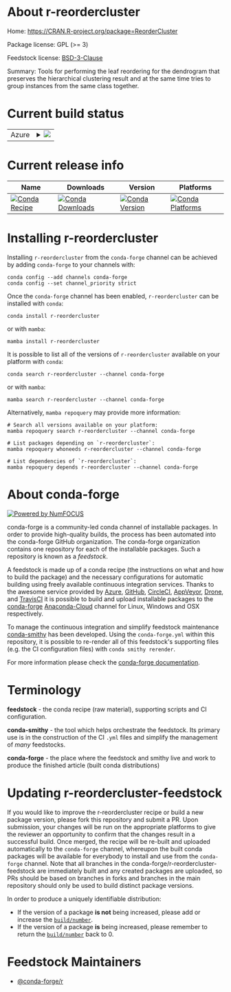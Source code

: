About r-reordercluster
======================

Home: https://CRAN.R-project.org/package=ReorderCluster

Package license: GPL (>= 3)

Feedstock license: [BSD-3-Clause](https://github.com/conda-forge/r-reordercluster-feedstock/blob/main/LICENSE.txt)

Summary: Tools for performing the leaf reordering for the dendrogram that preserves the hierarchical clustering result and at the same time tries to group instances from the same class together.

Current build status
====================


<table>
    
  <tr>
    <td>Azure</td>
    <td>
      <details>
        <summary>
          <a href="https://dev.azure.com/conda-forge/feedstock-builds/_build/latest?definitionId=2403&branchName=main">
            <img src="https://dev.azure.com/conda-forge/feedstock-builds/_apis/build/status/r-reordercluster-feedstock?branchName=main">
          </a>
        </summary>
        <table>
          <thead><tr><th>Variant</th><th>Status</th></tr></thead>
          <tbody><tr>
              <td>linux_64_r_base4.0</td>
              <td>
                <a href="https://dev.azure.com/conda-forge/feedstock-builds/_build/latest?definitionId=2403&branchName=main">
                  <img src="https://dev.azure.com/conda-forge/feedstock-builds/_apis/build/status/r-reordercluster-feedstock?branchName=main&jobName=linux&configuration=linux_64_r_base4.0" alt="variant">
                </a>
              </td>
            </tr><tr>
              <td>linux_64_r_base4.1</td>
              <td>
                <a href="https://dev.azure.com/conda-forge/feedstock-builds/_build/latest?definitionId=2403&branchName=main">
                  <img src="https://dev.azure.com/conda-forge/feedstock-builds/_apis/build/status/r-reordercluster-feedstock?branchName=main&jobName=linux&configuration=linux_64_r_base4.1" alt="variant">
                </a>
              </td>
            </tr><tr>
              <td>osx_64_r_base4.0</td>
              <td>
                <a href="https://dev.azure.com/conda-forge/feedstock-builds/_build/latest?definitionId=2403&branchName=main">
                  <img src="https://dev.azure.com/conda-forge/feedstock-builds/_apis/build/status/r-reordercluster-feedstock?branchName=main&jobName=osx&configuration=osx_64_r_base4.0" alt="variant">
                </a>
              </td>
            </tr><tr>
              <td>osx_64_r_base4.1</td>
              <td>
                <a href="https://dev.azure.com/conda-forge/feedstock-builds/_build/latest?definitionId=2403&branchName=main">
                  <img src="https://dev.azure.com/conda-forge/feedstock-builds/_apis/build/status/r-reordercluster-feedstock?branchName=main&jobName=osx&configuration=osx_64_r_base4.1" alt="variant">
                </a>
              </td>
            </tr><tr>
              <td>win_64_r_base4.0</td>
              <td>
                <a href="https://dev.azure.com/conda-forge/feedstock-builds/_build/latest?definitionId=2403&branchName=main">
                  <img src="https://dev.azure.com/conda-forge/feedstock-builds/_apis/build/status/r-reordercluster-feedstock?branchName=main&jobName=win&configuration=win_64_r_base4.0" alt="variant">
                </a>
              </td>
            </tr><tr>
              <td>win_64_r_base4.1</td>
              <td>
                <a href="https://dev.azure.com/conda-forge/feedstock-builds/_build/latest?definitionId=2403&branchName=main">
                  <img src="https://dev.azure.com/conda-forge/feedstock-builds/_apis/build/status/r-reordercluster-feedstock?branchName=main&jobName=win&configuration=win_64_r_base4.1" alt="variant">
                </a>
              </td>
            </tr>
          </tbody>
        </table>
      </details>
    </td>
  </tr>
</table>

Current release info
====================

| Name | Downloads | Version | Platforms |
| --- | --- | --- | --- |
| [![Conda Recipe](https://img.shields.io/badge/recipe-r--reordercluster-green.svg)](https://anaconda.org/conda-forge/r-reordercluster) | [![Conda Downloads](https://img.shields.io/conda/dn/conda-forge/r-reordercluster.svg)](https://anaconda.org/conda-forge/r-reordercluster) | [![Conda Version](https://img.shields.io/conda/vn/conda-forge/r-reordercluster.svg)](https://anaconda.org/conda-forge/r-reordercluster) | [![Conda Platforms](https://img.shields.io/conda/pn/conda-forge/r-reordercluster.svg)](https://anaconda.org/conda-forge/r-reordercluster) |

Installing r-reordercluster
===========================

Installing `r-reordercluster` from the `conda-forge` channel can be achieved by adding `conda-forge` to your channels with:

```
conda config --add channels conda-forge
conda config --set channel_priority strict
```

Once the `conda-forge` channel has been enabled, `r-reordercluster` can be installed with `conda`:

```
conda install r-reordercluster
```

or with `mamba`:

```
mamba install r-reordercluster
```

It is possible to list all of the versions of `r-reordercluster` available on your platform with `conda`:

```
conda search r-reordercluster --channel conda-forge
```

or with `mamba`:

```
mamba search r-reordercluster --channel conda-forge
```

Alternatively, `mamba repoquery` may provide more information:

```
# Search all versions available on your platform:
mamba repoquery search r-reordercluster --channel conda-forge

# List packages depending on `r-reordercluster`:
mamba repoquery whoneeds r-reordercluster --channel conda-forge

# List dependencies of `r-reordercluster`:
mamba repoquery depends r-reordercluster --channel conda-forge
```


About conda-forge
=================

[![Powered by
NumFOCUS](https://img.shields.io/badge/powered%20by-NumFOCUS-orange.svg?style=flat&colorA=E1523D&colorB=007D8A)](https://numfocus.org)

conda-forge is a community-led conda channel of installable packages.
In order to provide high-quality builds, the process has been automated into the
conda-forge GitHub organization. The conda-forge organization contains one repository
for each of the installable packages. Such a repository is known as a *feedstock*.

A feedstock is made up of a conda recipe (the instructions on what and how to build
the package) and the necessary configurations for automatic building using freely
available continuous integration services. Thanks to the awesome service provided by
[Azure](https://azure.microsoft.com/en-us/services/devops/), [GitHub](https://github.com/),
[CircleCI](https://circleci.com/), [AppVeyor](https://www.appveyor.com/),
[Drone](https://cloud.drone.io/welcome), and [TravisCI](https://travis-ci.com/)
it is possible to build and upload installable packages to the
[conda-forge](https://anaconda.org/conda-forge) [Anaconda-Cloud](https://anaconda.org/)
channel for Linux, Windows and OSX respectively.

To manage the continuous integration and simplify feedstock maintenance
[conda-smithy](https://github.com/conda-forge/conda-smithy) has been developed.
Using the ``conda-forge.yml`` within this repository, it is possible to re-render all of
this feedstock's supporting files (e.g. the CI configuration files) with ``conda smithy rerender``.

For more information please check the [conda-forge documentation](https://conda-forge.org/docs/).

Terminology
===========

**feedstock** - the conda recipe (raw material), supporting scripts and CI configuration.

**conda-smithy** - the tool which helps orchestrate the feedstock.
                   Its primary use is in the construction of the CI ``.yml`` files
                   and simplify the management of *many* feedstocks.

**conda-forge** - the place where the feedstock and smithy live and work to
                  produce the finished article (built conda distributions)


Updating r-reordercluster-feedstock
===================================

If you would like to improve the r-reordercluster recipe or build a new
package version, please fork this repository and submit a PR. Upon submission,
your changes will be run on the appropriate platforms to give the reviewer an
opportunity to confirm that the changes result in a successful build. Once
merged, the recipe will be re-built and uploaded automatically to the
`conda-forge` channel, whereupon the built conda packages will be available for
everybody to install and use from the `conda-forge` channel.
Note that all branches in the conda-forge/r-reordercluster-feedstock are
immediately built and any created packages are uploaded, so PRs should be based
on branches in forks and branches in the main repository should only be used to
build distinct package versions.

In order to produce a uniquely identifiable distribution:
 * If the version of a package **is not** being increased, please add or increase
   the [``build/number``](https://docs.conda.io/projects/conda-build/en/latest/resources/define-metadata.html#build-number-and-string).
 * If the version of a package **is** being increased, please remember to return
   the [``build/number``](https://docs.conda.io/projects/conda-build/en/latest/resources/define-metadata.html#build-number-and-string)
   back to 0.

Feedstock Maintainers
=====================

* [@conda-forge/r](https://github.com/conda-forge/r/)

